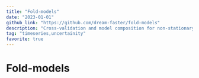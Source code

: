 ```yaml
---
title: "Fold-models"
date: "2023-01-01"
github_link: "https://github.com/dream-faster/fold-models"
description: "Cross-validation and model composition for non-stationary Time Series. Adds support for third-party libraries, eg.: NeuralForecast, StatsModels or XGBoost."
tag: "timeseries,uncertainity"
favorite: true
---
```


# Fold-models
